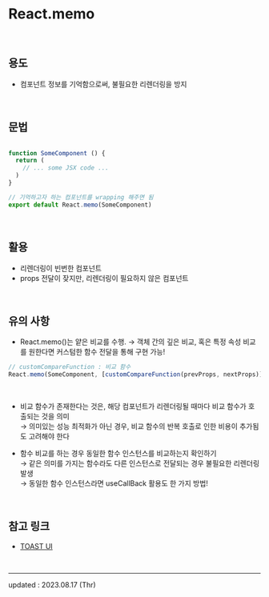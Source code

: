 # React.memo

<br>

## 용도

- 컴포넌트 정보를 기억함으로써, 불필요한 리렌더링을 방지

<br>

## 문법

```jsx

function SomeComponent () {
  return (
    // ... some JSX code ...
  )
}

// 기억하고자 하는 컴포넌트를 wrapping 해주면 됨
export default React.memo(SomeComponent)
```

<br>

## 활용

- 리렌더링이 빈번한 컴포넌트
- props 전달이 잦지만, 리렌더링이 필요하지 않은 컴포넌트

<br>

## 유의 사항

- React.memo()는 얕은 비교를 수행. → 객체 간의 깊은 비교, 혹은 특정 속성 비교를 원한다면 커스텀한 함수 전달을 통해 구현 가능!

```jsx
// customCompareFunction : 비교 함수
React.memo(SomeComponent, [customCompareFunction(prevProps, nextProps)]);
```

<br>

- 비교 함수가 존재한다는 것은, 해당 컴포넌트가 리렌더링될 때마다 비교 함수가 호출되는 것을 의미 <br>
  → 의미있는 성능 최적화가 아닌 경우, 비교 함수의 반복 호출로 인한 비용이 추가됨도 고려해야 한다

- 함수 비교를 하는 경우 동일한 함수 인스턴스를 비교하는지 확인하기 <br>
  → 같은 의미를 가지는 함수라도 다른 인스턴스로 전달되는 경우 불필요한 리렌더링 발생 <br>
  → 동일한 함수 인스턴스라면 useCallBack 활용도 한 가지 방법!

<br>

## 참고 링크

- <a href="https://ui.toast.com/weekly-pick/ko_20190731#reactmemo-%ED%98%84%EB%AA%85%ED%95%98%EA%B2%8C-%EC%82%AC%EC%9A%A9%ED%95%98%EA%B8%B0">TOAST UI</a>

<br>

<hr>

updated : 2023.08.17 (Thr)
